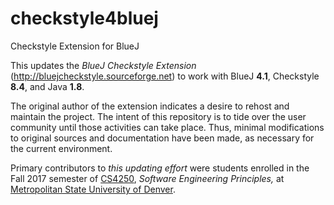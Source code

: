 # checkstyle4bluej
Checkstyle Extension for BlueJ

This updates the *BlueJ Checkstyle Extension* (http://bluejcheckstyle.sourceforge.net) to work with BlueJ **4.1**, Checkstyle **8.4**, and Java **1.8**.

The original author of the extension indicates a desire to rehost and maintain the project.  The intent of this repository is to tide over the user community until those activities can take place.  Thus, minimal modifications to original sources and documentation have been made, as necessary for the current environment.

Primary contributors to *this updating effort* were students enrolled in the Fall 2017 semester of [CS4250](http://www.jodypaul.com/cs/sweprin/), *Software Engineering Principles,* at [Metropolitan State University of Denver](http://www.msudenver.edu).
